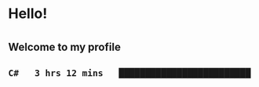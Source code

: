 
<h1>Hello!<h1>
<h2>Welcome to my profile<h2>

<!--START_SECTION:waka-->

```txt
C#   3 hrs 12 mins   █████████████████████████   100.00 %
```

<!--END_SECTION:waka-->
